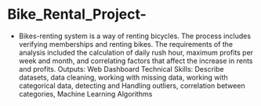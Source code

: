 # Bike_Rental_Project-
- Bikes-renting system is a way of renting bicycles. The process includes verifying memberships and renting bikes. The
requirements of the analysis included the calculation of daily rush hour, maximum profits per week and month, and
correlating factors that affect the increase in rents and profits.
Outputs: Web Dashboard
Technical Skills: Describe datasets, data cleaning, working with missing data, working with categorical data, detecting and
Handling outliers, correlation between categories, Machine Learning Algorithms
